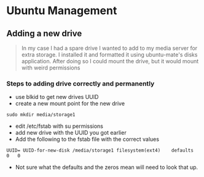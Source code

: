 # Ubuntu Management

## Adding a new drive

> In my case I had a spare drive I wanted to add to my media server for extra storage.
> I installed it and formatted it using ubuntu-mate's disks application. After doing so 
> I could mount the drive, but it would mount with weird permissions

### Steps to adding drive correctly and permanently
- use blkid to get new drives UUID
- create a new mount point for the new drive
```
sudo mkdir media/storage1
```
- edit /etc/fstab with su permissions
- add new drive with the UUID you got earlier
- Add the following to the fstab file with the correct values
```
UUID= UUID-for-new-disk /media/storage1 filesystem(ext4)	defaults	0	0
```
- Not sure what the defaults and the zeros mean will need to look that up.

